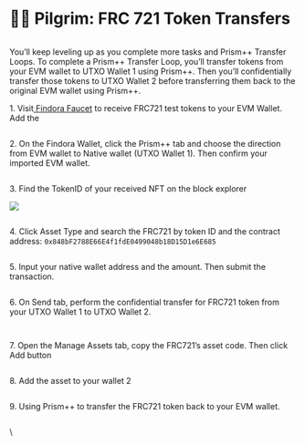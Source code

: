 # 🧑🎨 Pilgrim: FRC 721 Token Transfers

<figure><img src="../../../../.gitbook/assets/image (4).png" alt=""><figcaption></figcaption></figure>

You’ll keep leveling up as you complete more tasks and Prism++ Transfer Loops. To complete a Prism++ Transfer Loop, you’ll transfer tokens from your EVM wallet to UTXO Wallet 1 using Prism++. Then you’ll confidentially transfer those tokens to UTXO Wallet 2 before transferring them back to the original EVM wallet using Prism++.



1\. Visit[ Findora Faucet](https://faucet.findora.org/) to receive FRC721 test tokens to your EVM Wallet. Add the&#x20;

<figure><img src="../../../../.gitbook/assets/image (31).png" alt=""><figcaption></figcaption></figure>







2\. On the Findora Wallet, click the Prism++ tab and choose the direction from EVM wallet to Native wallet (UTXO Wallet 1). Then confirm your imported EVM wallet.

<figure><img src="https://lh6.googleusercontent.com/UUz_ThmzLXC16UsFygIGeYXZm50Z-R_EJa49heMnB2SRoQurmNSGrtkOdxzqj_oYCr44Kz0Dg9u7agFfMf-T6uf1Nzmuk2ZoEM0rPAZRCqWwIJS7_62DJ8j3aVGsJB_Ml5K3UzbX_ooafYbTUK1vWPs" alt=""><figcaption></figcaption></figure>

3\. Find the TokenID of your received NFT on the block explorer

![](<../../../../.gitbook/assets/image (43).png>)

<figure><img src="../../../../.gitbook/assets/image (26).png" alt=""><figcaption></figcaption></figure>

4\. Click Asset Type and search the FRC721 by token ID and the contract address: `0x848bF2788E66E4f1fdE0499048b18D15D1e6E685`

<figure><img src="../../../../.gitbook/assets/image (38).png" alt=""><figcaption></figcaption></figure>

5\. Input your native wallet address and the amount. Then submit the transaction.

<figure><img src="../../../../.gitbook/assets/image (32).png" alt=""><figcaption></figcaption></figure>

6\. On Send tab, perform the confidential transfer for FRC721 token from your UTXO Wallet 1 to UTXO Wallet 2.&#x20;

<figure><img src="../../../../.gitbook/assets/image (25).png" alt=""><figcaption></figcaption></figure>

<figure><img src="https://lh6.googleusercontent.com/bnR6PXICduhPlguWDU-_pyjH1-tdNe0qZ-aFa7JyiLKFc8KBHbjyH4rFxLMzUwBcqUcHhp5uMzqh1P5IM071an-tpgNgNPzw9bojf4r8OskNl468jGxb7YRfkIeDQ-PcubVKgNtnVXGC_V4mrN-f8nw" alt=""><figcaption></figcaption></figure>

7\. Open the Manage Assets tab, copy the FRC721’s asset code. Then click Add button

<figure><img src="../../../../.gitbook/assets/image (51) (2).png" alt=""><figcaption></figcaption></figure>

8\. Add the asset to your wallet 2

<figure><img src="../../../../.gitbook/assets/image (39).png" alt=""><figcaption></figcaption></figure>

9\. Using Prism++ to transfer the FRC721 token back to your EVM wallet.

<figure><img src="../../../../.gitbook/assets/image (29) (1).png" alt=""><figcaption></figcaption></figure>

\
